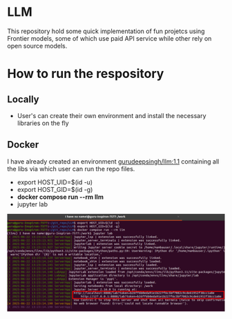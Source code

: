 # LLM
This repository hold some quick implementation of fun projetcs using Frontier models, some of which use paid API service while other rely on open source models.

# How to run the respository
## Locally
- User's can create their own environment and install the necessary libraries on the fly

## Docker
I have already created an environment [gurudeepsingh/llm:1.1](https://hub.docker.com/r/gurudeepsingh/llm/tags) containing all the libs via which user can run the repo files.
- export HOST_UID=$(id -u)
- export HOST_GID=$(id -g)
- **docker compose run --rm llm**
- jupyter lab

![docker_setup](./images/docker_setup.png)

